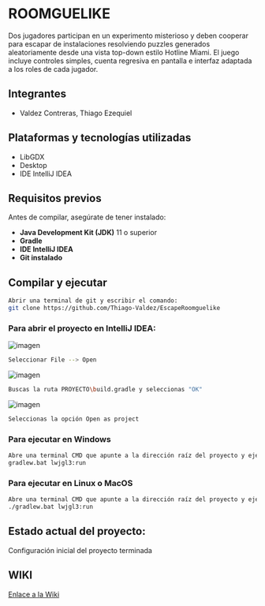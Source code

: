 
# ROOMGUELIKE

Dos jugadores participan en un experimento misterioso y deben cooperar para escapar de instalaciones resolviendo puzzles generados aleatoriamente desde una vista top-down estilo Hotline Miami. El juego incluye controles simples, cuenta regresiva en pantalla e interfaz adaptada a los roles de cada jugador.


## Integrantes

- Valdez Contreras, Thiago Ezequiel


## Plataformas  y tecnologías utilizadas

- LibGDX
- Desktop
- IDE IntelliJ IDEA


## Requisitos previos

Antes de compilar, asegúrate de tener instalado:

- **Java Development Kit (JDK)** 11 o superior
- **Gradle**
- **IDE IntelliJ IDEA**
- **Git instalado**

## Compilar y ejecutar

```bash
Abrir una terminal de git y escribir el comando:
git clone https://github.com/Thiago-Valdez/EscapeRoomguelike
```

### Para abrir el proyecto en IntelliJ IDEA:
![imagen](https://github.com/user-attachments/assets/3ee6c604-0122-4e90-b2aa-49ae399b69eb)
```bash
Seleccionar File --> Open
```

![imagen](https://github.com/user-attachments/assets/547b1fac-2b63-4163-9aa8-61c8d56f717b)
```bash
Buscas la ruta PROYECTO\build.gradle y seleccionas "OK"
```

![imagen](https://github.com/user-attachments/assets/981346de-5527-4260-b4e0-91f88a1a0d69)
```bash
Seleccionas la opción Open as project
```

### Para ejecutar en Windows

```bash
Abre una terminal CMD que apunte a la dirección raíz del proyecto y ejecuta:
gradlew.bat lwjgl3:run
```

### Para ejecutar en Linux o MacOS

```bash
Abre una terminal CMD que apunte a la dirección raíz del proyecto y ejecuta:
./gradlew.bat lwjgl3:run
```
## Estado actual del proyecto:

Configuración inicial del proyecto terminada


## WIKI

[Enlace a la Wiki](https://github.com/Thiago-Valdez/EscapeRoomguelike/wiki/INICIO) 



